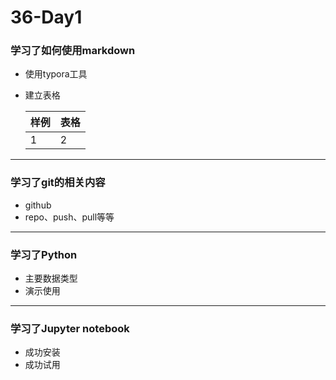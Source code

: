 # 36-Day1

### 学习了如何使用markdown

* 使用typora工具

* 建立表格

  | 样例 | 表格 |
  | ---- | ---- |
  | 1    | 2    |

---

### 学习了git的相关内容

* github
* repo、push、pull等等

---

### 学习了Python

* 主要数据类型
* 演示使用

---

### 学习了Jupyter notebook

* 成功安装
* 成功试用